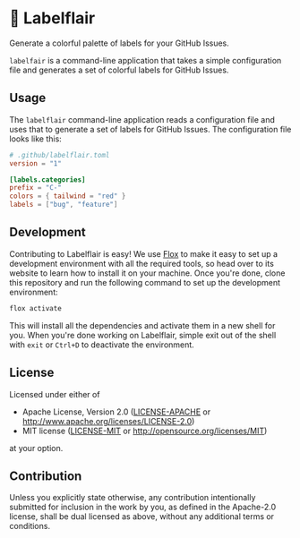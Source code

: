 # 🌈 Labelflair

Generate a colorful palette of labels for your GitHub Issues.

`labelfair` is a command-line application that takes a simple configuration file
and generates a set of colorful labels for GitHub Issues.

## Usage

The `labelflair` command-line application reads a configuration file and uses
that to generate a set of labels for GitHub Issues. The configuration file looks
like this:

```toml
# .github/labelflair.toml
version = "1"

[labels.categories]
prefix = "C-"
colors = { tailwind = "red" }
labels = ["bug", "feature"]
```

## Development

Contributing to Labelflair is easy! We use [Flox] to make it easy to set up a
development environment with all the required tools, so head over to its website
to learn how to install it on your machine. Once you're done, clone this
repository and run the following command to set up the development environment:

```bash
flox activate
```

This will install all the dependencies and activate them in a new shell for you.
When you're done working on Labelflair, simple exit out of the shell with `exit`
or `Ctrl+D` to deactivate the environment.

## License

Licensed under either of

- Apache License, Version 2.0 ([LICENSE-APACHE](LICENSE-APACHE)
  or <http://www.apache.org/licenses/LICENSE-2.0>)
- MIT license ([LICENSE-MIT](LICENSE-MIT)
  or <http://opensource.org/licenses/MIT>)

at your option.

## Contribution

Unless you explicitly state otherwise, any contribution intentionally submitted
for inclusion in the work by you, as defined in the Apache-2.0 license, shall be
dual licensed as above, without any additional terms or conditions.

[flox]: https://flox.dev
